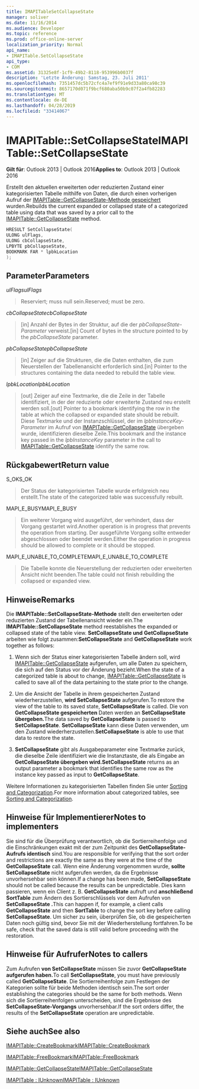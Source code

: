 ```yaml
---
title: IMAPITableSetCollapseState
manager: soliver
ms.date: 11/16/2014
ms.audience: Developer
ms.topic: reference
ms.prod: office-online-server
localization_priority: Normal
api_name:
- IMAPITable.SetCollapseState
api_type:
- COM
ms.assetid: 31325e8f-1cf9-49b2-8118-953996b0037f
description: 'Letzte Änderung: Samstag, 23. Juli 2011'
ms.openlocfilehash: 7351457dc5b72cfc4a7ef9f91e9d33a80ca98c39
ms.sourcegitcommit: 8657170d071f9bcf680aba50b9c07f2a4fb82283
ms.translationtype: MT
ms.contentlocale: de-DE
ms.lasthandoff: 04/28/2019
ms.locfileid: "33414067"
---
```

# <a name="imapitablesetcollapsestate"></a><span data-ttu-id="f153f-103">IMAPITable::SetCollapseState</span><span class="sxs-lookup"><span data-stu-id="f153f-103">IMAPITable::SetCollapseState</span></span>

  
  
<span data-ttu-id="f153f-104">**Gilt für**: Outlook 2013 | Outlook 2016</span><span class="sxs-lookup"><span data-stu-id="f153f-104">**Applies to**: Outlook 2013 | Outlook 2016</span></span> 
  
<span data-ttu-id="f153f-105">Erstellt den aktuellen erweiterten oder reduzierten Zustand einer kategorisierten Tabelle mithilfe von Daten, die durch einen vorherigen Aufruf der [IMAPITable::GetCollapseState-Methode gespeichert](imapitable-getcollapsestate.md) wurden.</span><span class="sxs-lookup"><span data-stu-id="f153f-105">Rebuilds the current expanded or collapsed state of a categorized table using data that was saved by a prior call to the [IMAPITable::GetCollapseState](imapitable-getcollapsestate.md) method.</span></span> 
  
```cpp
HRESULT SetCollapseState(
ULONG ulFlags,
ULONG cbCollapseState,
LPBYTE pbCollapseState,
BOOKMARK FAR * lpbkLocation
);
```

## <a name="parameters"></a><span data-ttu-id="f153f-106">Parameter</span><span class="sxs-lookup"><span data-stu-id="f153f-106">Parameters</span></span>

 <span data-ttu-id="f153f-107">_ulFlags_</span><span class="sxs-lookup"><span data-stu-id="f153f-107">_ulFlags_</span></span>
  
> <span data-ttu-id="f153f-108">Reserviert; muss null sein.</span><span class="sxs-lookup"><span data-stu-id="f153f-108">Reserved; must be zero.</span></span>
    
 <span data-ttu-id="f153f-109">_cbCollapseState_</span><span class="sxs-lookup"><span data-stu-id="f153f-109">_cbCollapseState_</span></span>
  
> <span data-ttu-id="f153f-110">[in] Anzahl der Bytes in der Struktur, auf die der  _pbCollapseState-Parameter_ verweist.</span><span class="sxs-lookup"><span data-stu-id="f153f-110">[in] Count of bytes in the structure pointed to by the  _pbCollapseState_ parameter.</span></span> 
    
 <span data-ttu-id="f153f-111">_pbCollapseState_</span><span class="sxs-lookup"><span data-stu-id="f153f-111">_pbCollapseState_</span></span>
  
> <span data-ttu-id="f153f-112">[in] Zeiger auf die Strukturen, die die Daten enthalten, die zum Neuerstellen der Tabellenansicht erforderlich sind.</span><span class="sxs-lookup"><span data-stu-id="f153f-112">[in] Pointer to the structures containing the data needed to rebuild the table view.</span></span>
    
 <span data-ttu-id="f153f-113">_lpbkLocation_</span><span class="sxs-lookup"><span data-stu-id="f153f-113">_lpbkLocation_</span></span>
  
> <span data-ttu-id="f153f-114">[out] Zeiger auf eine Textmarke, die die Zeile in der Tabelle identifiziert, in der der reduzierte oder erweiterte Zustand neu erstellt werden soll.</span><span class="sxs-lookup"><span data-stu-id="f153f-114">[out] Pointer to a bookmark identifying the row in the table at which the collapsed or expanded state should be rebuilt.</span></span> <span data-ttu-id="f153f-115">Diese Textmarke und der Instanzschlüssel, der im  _lpbInstanceKey-Parameter_ im Aufruf von [IMAPITable::GetCollapseState](imapitable-getcollapsestate.md) übergeben wurde, identifizieren dieselbe Zeile.</span><span class="sxs-lookup"><span data-stu-id="f153f-115">This bookmark and the instance key passed in the  _lpbInstanceKey_ parameter in the call to [IMAPITable::GetCollapseState](imapitable-getcollapsestate.md) identify the same row.</span></span> 
    
## <a name="return-value"></a><span data-ttu-id="f153f-116">Rückgabewert</span><span class="sxs-lookup"><span data-stu-id="f153f-116">Return value</span></span>

<span data-ttu-id="f153f-117">S_OK</span><span class="sxs-lookup"><span data-stu-id="f153f-117">S_OK</span></span> 
  
> <span data-ttu-id="f153f-118">Der Status der kategorisierten Tabelle wurde erfolgreich neu erstellt.</span><span class="sxs-lookup"><span data-stu-id="f153f-118">The state of the categorized table was successfully rebuilt.</span></span>
    
<span data-ttu-id="f153f-119">MAPI_E_BUSY</span><span class="sxs-lookup"><span data-stu-id="f153f-119">MAPI_E_BUSY</span></span> 
  
> <span data-ttu-id="f153f-120">Ein weiterer Vorgang wird ausgeführt, der verhindert, dass der Vorgang gestartet wird.</span><span class="sxs-lookup"><span data-stu-id="f153f-120">Another operation is in progress that prevents the operation from starting.</span></span> <span data-ttu-id="f153f-121">Der ausgeführte Vorgang sollte entweder abgeschlossen oder beendet werden.</span><span class="sxs-lookup"><span data-stu-id="f153f-121">Either the operation in progress should be allowed to complete or it should be stopped.</span></span>
    
<span data-ttu-id="f153f-122">MAPI_E_UNABLE_TO_COMPLETE</span><span class="sxs-lookup"><span data-stu-id="f153f-122">MAPI_E_UNABLE_TO_COMPLETE</span></span> 
  
> <span data-ttu-id="f153f-123">Die Tabelle konnte die Neuerstellung der reduzierten oder erweiterten Ansicht nicht beenden.</span><span class="sxs-lookup"><span data-stu-id="f153f-123">The table could not finish rebuilding the collapsed or expanded view.</span></span>
    
## <a name="remarks"></a><span data-ttu-id="f153f-124">Hinweise</span><span class="sxs-lookup"><span data-stu-id="f153f-124">Remarks</span></span>

<span data-ttu-id="f153f-125">Die **IMAPITable::SetCollapseState-Methode** stellt den erweiterten oder reduzierten Zustand der Tabellenansicht wieder ein.</span><span class="sxs-lookup"><span data-stu-id="f153f-125">The **IMAPITable::SetCollapseState** method reestablishes the expanded or collapsed state of the table view.</span></span> <span data-ttu-id="f153f-126">**SetCollapseState und** **GetCollapseState** arbeiten wie folgt zusammen:</span><span class="sxs-lookup"><span data-stu-id="f153f-126">**SetCollapseState** and **GetCollapseState** work together as follows:</span></span> 
  
1. <span data-ttu-id="f153f-127">Wenn sich der Status einer kategorisierten Tabelle ändern soll, wird [IMAPITable::GetCollapseState](imapitable-getcollapsestate.md) aufgerufen, um alle Daten zu speichern, die sich auf den Status vor der Änderung bezieht.</span><span class="sxs-lookup"><span data-stu-id="f153f-127">When the state of a categorized table is about to change, [IMAPITable::GetCollapseState](imapitable-getcollapsestate.md) is called to save all of the data pertaining to the state prior to the change.</span></span> 
    
2. <span data-ttu-id="f153f-128">Um die Ansicht der Tabelle in ihrem gespeicherten Zustand wiederherzustellen, **wird SetCollapseState** aufgerufen.</span><span class="sxs-lookup"><span data-stu-id="f153f-128">To restore the view of the table to its saved state, **SetCollapseState** is called.</span></span> <span data-ttu-id="f153f-129">Die von **GetCollapseState gespeicherten** Daten werden an **SetCollapseState übergeben.**</span><span class="sxs-lookup"><span data-stu-id="f153f-129">The data saved by **GetCollapseState** is passed to **SetCollapseState**.</span></span> <span data-ttu-id="f153f-130">**SetCollapseState** kann diese Daten verwenden, um den Zustand wiederherzustellen.</span><span class="sxs-lookup"><span data-stu-id="f153f-130">**SetCollapseState** is able to use that data to restore the state.</span></span> 
    
3. <span data-ttu-id="f153f-131">**SetCollapseState** gibt als Ausgabeparameter eine Textmarke zurück, die dieselbe Zeile identifiziert wie die Instanztaste, die als Eingabe an **GetCollapseState übergeben wird.**</span><span class="sxs-lookup"><span data-stu-id="f153f-131">**SetCollapseState** returns as an output parameter a bookmark that identifies the same row as the instance key passed as input to **GetCollapseState**.</span></span>
    
<span data-ttu-id="f153f-132">Weitere Informationen zu kategorisierten Tabellen finden Sie unter [Sorting and Categorization](sorting-and-categorization.md).</span><span class="sxs-lookup"><span data-stu-id="f153f-132">For more information about categorized tables, see [Sorting and Categorization](sorting-and-categorization.md).</span></span> 
  
## <a name="notes-to-implementers"></a><span data-ttu-id="f153f-133">Hinweise für Implementierer</span><span class="sxs-lookup"><span data-stu-id="f153f-133">Notes to implementers</span></span>

<span data-ttu-id="f153f-134">Sie sind für die Überprüfung verantwortlich, ob die Sortierreihenfolge und die Einschränkungen exakt mit der zum Zeitpunkt des **GetCollapseState-Aufrufs identisch** sind.</span><span class="sxs-lookup"><span data-stu-id="f153f-134">You are responsible for verifying that the sort order and restrictions are exactly the same as they were at the time of the **GetCollapseState** call.</span></span> <span data-ttu-id="f153f-135">Wenn eine Änderung vorgenommen wurde, **sollte SetCollapseState** nicht aufgerufen werden, da die Ergebnisse unvorhersehbar sein können.</span><span class="sxs-lookup"><span data-stu-id="f153f-135">If a change has been made, **SetCollapseState** should not be called because the results can be unpredictable.</span></span> <span data-ttu-id="f153f-136">Dies kann passieren, wenn ein Client z. B. **GetCollapseState** aufruft und **anschließend SortTable** zum Ändern des Sortierschlüssels vor dem Aufrufen von **SetCollapseState .**</span><span class="sxs-lookup"><span data-stu-id="f153f-136">This can happen if, for example, a client calls **GetCollapseState** and then **SortTable** to change the sort key before calling **SetCollapseState**.</span></span> <span data-ttu-id="f153f-137">Um sicher zu sein, überprüfen Sie, ob die gespeicherten Daten noch gültig sind, bevor Sie mit der Wiederherstellung fortfahren.</span><span class="sxs-lookup"><span data-stu-id="f153f-137">To be safe, check that the saved data is still valid before proceeding with the restoration.</span></span> 
  
## <a name="notes-to-callers"></a><span data-ttu-id="f153f-138">Hinweise für Aufrufer</span><span class="sxs-lookup"><span data-stu-id="f153f-138">Notes to callers</span></span>

<span data-ttu-id="f153f-139">Zum Aufrufen **von SetCollapseState** müssen Sie zuvor **GetCollapseState aufgerufen haben.**</span><span class="sxs-lookup"><span data-stu-id="f153f-139">To call **SetCollapseState**, you must have previously called **GetCollapseState**.</span></span> <span data-ttu-id="f153f-140">Die Sortierreihenfolge zum Festlegen der Kategorien sollte für beide Methoden identisch sein.</span><span class="sxs-lookup"><span data-stu-id="f153f-140">The sort order establishing the categories should be the same for both methods.</span></span> <span data-ttu-id="f153f-141">Wenn sich die Sortierreihenfolgen unterscheiden, sind die Ergebnisse des **SetCollapseState-Vorgangs** unvorhersehbar.</span><span class="sxs-lookup"><span data-stu-id="f153f-141">If the sort orders differ, the results of the **SetCollapseState** operation are unpredictable.</span></span> 
  
## <a name="see-also"></a><span data-ttu-id="f153f-142">Siehe auch</span><span class="sxs-lookup"><span data-stu-id="f153f-142">See also</span></span>



[<span data-ttu-id="f153f-143">IMAPITable::CreateBookmark</span><span class="sxs-lookup"><span data-stu-id="f153f-143">IMAPITable::CreateBookmark</span></span>](imapitable-createbookmark.md)
  
[<span data-ttu-id="f153f-144">IMAPITable::FreeBookmark</span><span class="sxs-lookup"><span data-stu-id="f153f-144">IMAPITable::FreeBookmark</span></span>](imapitable-freebookmark.md)
  
[<span data-ttu-id="f153f-145">IMAPITable::GetCollapseState</span><span class="sxs-lookup"><span data-stu-id="f153f-145">IMAPITable::GetCollapseState</span></span>](imapitable-getcollapsestate.md)
  
[<span data-ttu-id="f153f-146">IMAPITable : IUnknown</span><span class="sxs-lookup"><span data-stu-id="f153f-146">IMAPITable : IUnknown</span></span>](imapitableiunknown.md)

